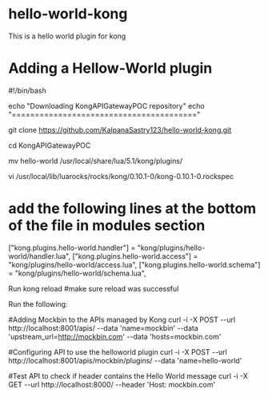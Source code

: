 # hello-world-kong
This is a hello world plugin for kong

Adding a Hellow-World plugin
======================================================
#!/bin/bash

echo "Downloading KongAPIGatewayPOC repository"
echo "========================================"

git clone https://github.com/KalpanaSastry123/hello-world-kong.git

cd KongAPIGatewayPOC

mv hello-world /usr/local/share/lua/5.1/kong/plugins/

vi /usr/local/lib/luarocks/rocks/kong/0.10.1-0/kong-0.10.1-0.rockspec

# add the following lines at the bottom of the file in modules section
 
["kong.plugins.hello-world.handler"] = "kong/plugins/hello-world/handler.lua",
["kong.plugins.hello-world.access"] = "kong/plugins/hello-world/access.lua",
["kong.plugins.hello-world.schema"] = "kong/plugins/hello-world/schema.lua",

Run kong reload
#make sure reload was successful


Run the following:

#Adding Mockbin to the APIs managed by Kong
curl -i -X POST --url http://localhost:8001/apis/ --data 'name=mockbin' --data 'upstream_url=http://mockbin.com' --data 'hosts=mockbin.com'

#Configuring API to use the helloworld plugin
curl -i -X POST --url http://localhost:8001/apis/mockbin/plugins/ --data 'name=hello-world'

#Test API to check if header contains the Hello World message
curl -i -X GET --url http://localhost:8000/ --header 'Host: mockbin.com'
